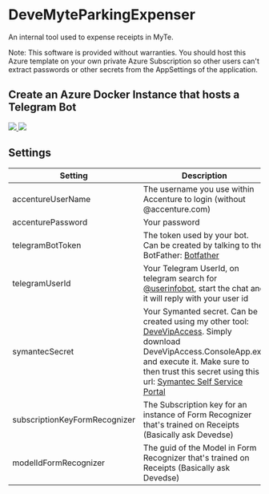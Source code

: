 # DeveMyteParkingExpenser
An internal tool used to expense receipts in MyTe.

Note: This software is provided without warranties. You should host this Azure template on your own private Azure Subscription so other users can't extract passwords or other secrets from the AppSettings of the application.

## Create an Azure Docker Instance that hosts a Telegram Bot

<a href="https://portal.azure.com/#create/Microsoft.Template/uri/https%3A%2F%2Fraw.githubusercontent.com%2Fdevedse%2FDeveMyteParkingExpenser%2Fmaster%2FDeveMyteParkingExpenser.ARM%2FWebSite.json" target="_blank">
    <img src="http://azuredeploy.net/deploybutton.png"/>
</a>
<a href="http://armviz.io/#/?load=https%3A%2F%2Fraw.githubusercontent.com%2Fdevedse%2FDeveMyteParkingExpenser%2Fmaster%2FDeveMyteParkingExpenser.ARM%2FWebSite.json" target="_blank">
    <img src="http://armviz.io/visualizebutton.png"/>
</a>

## Settings

| Setting | Description | Example |
| -- | -- | -- |
| accentureUserName | The username you use within Accenture to login (without @accenture.com) | heinz.doofenshmirtz |
| accenturePassword | Your password | .... |
| telegramBotToken | The token used by your bot. Can be created by talking to the BotFather: [Botfather](https://telegram.me/botfather) | 123456789:AAAAAAAAAAAA_BBBBBBBBBBBBB_cccccc |
| telegramUserId | Your Telegram UserId, on telegram search for [@userinfobot](https://telegram.me/userinfobot), start the chat and it will reply with your user id | 123456789 |
| symantecSecret | Your Symanted secret. Can be created using my other tool: [DeveVipAccess](https://github.com/devedse/DeveVipAccess/releases). Simply download DeveVipAccess.ConsoleApp.exe and execute it. Make sure to then trust this secret using this url: [Symantec Self Service Portal](https://federation-sts.accenture.com/vip/ls/symantec/signon) | GFH39GH2L5GH2GI4853HL9ASG5O2HGIR |
| subscriptionKeyFormRecognizer | The Subscription key for an instance of Form Recognizer that's trained on Receipts (Basically ask Devedse) | 0000000000aaaaaaaaaa1111111111bbbb |
| modelIdFormRecognizer | The guid of the Model in Form Recognizer that's trained on Receipts (Basically ask Devedse) | 00000000-1111-2222-3333-444444444444 |
